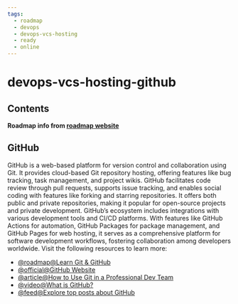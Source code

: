 ```yaml
---
tags:
  - roadmap
  - devops
  - devops-vcs-hosting
  - ready
  - online
---
```


# devops-vcs-hosting-github

## Contents

__Roadmap info from [roadmap website](https://roadmap.sh/devops/github@ot9I_IHdnq2yAMffrSrbN)__

## GitHub

GitHub is a web-based platform for version control and collaboration using Git. It provides cloud-based Git repository hosting, offering features like bug tracking, task management, and project wikis. GitHub facilitates code review through pull requests, supports issue tracking, and enables social coding with features like forking and starring repositories. It offers both public and private repositories, making it popular for open-source projects and private development. GitHub’s ecosystem includes integrations with various development tools and CI/CD platforms. With features like GitHub Actions for automation, GitHub Packages for package management, and GitHub Pages for web hosting, it serves as a comprehensive platform for software development workflows, fostering collaboration among developers worldwide.
Visit the following resources to learn more:

* [@roadmap@Learn Git & GitHub](https://roadmap.sh/git-github)
* [@official@GitHub Website](https://github.com)
* [@article@How to Use Git in a Professional Dev Team](https://ooloo.io/project/github-flow)
* [@video@What is GitHub?](https://www.youtube.com/watch?v=pBy1zgt0XPc)
* [@feed@Explore top posts about GitHub](https://app.daily.dev/tags/github?ref=roadmapsh)
